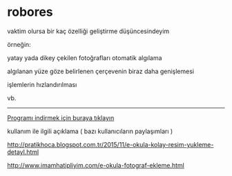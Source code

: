 # robores

vaktim olursa bir kaç özelliği geliştirme düşüncesindeyim

örneğin:

yatay yada dikey çekilen fotoğrafları otomatik algılama

algılanan yüze göze belirlenen çerçevenin biraz daha genişlemesi

işlemlerin hızlandırılması

vb.

---
[Programı indirmek için buraya tıklayın](https://github.com/sturkmen72/robores/raw/master/robores.zip)

kullanım ile ilgili açıklama ( bazı kullanıcıların paylaşımları )

http://pratikhoca.blogspot.com.tr/2015/11/e-okula-kolay-resim-yukleme-detayl.html

http://www.imamhatipliyim.com/e-okula-fotograf-ekleme.html
